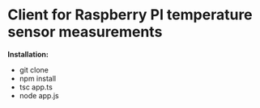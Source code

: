 # Client for Raspberry PI temperature sensor measurements
   
  **Installation:**
   * git clone
   * npm install
   * tsc app.ts
   * node app.js